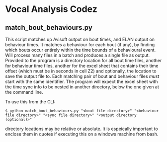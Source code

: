 Vocal Analysis Codez
=====================

match_bout_behaviours.py
-------------------------

This script matches up Avisoft output on bout times, and ELAN output on behaviour times. It matches a behaviour for each bout (if any), by finding which bouts occur entirely within the time bounds of a behavioural event. Will process many files in a batch and produces a single file as output. Provided to the program is a directory location for all bout time files, another for behaviour time files, another for the excel sheet that contains their time offset (which must be in seconds in cell Z2) and optionally, the location to save the output file to. Each matching pair of bout and behaviour files *must* start with the same identifier. The program will expect the excel sheet with the time sync info to be nested in another directory, below the one given at the command line.

To use this from the CLI:

    $ python match_bout_behaviours.py "<bout file directory>" "<behaviour file directory>" "<sync file directory>" "<output directory (optional)>"

directory locations may be relative or absolute. It is espeically important to enclose them in quotes if executing this on a windows machine from bash.
